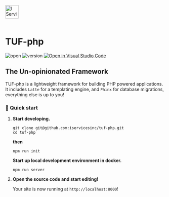 <a href="https://www.iservicesinc.net">
    <img alt="I Services" src="https://www.iservicesinc.net/images/is_logo.svg" height="42" />
</a>

<br>
<br>

# TUF-php

![open](https://img.shields.io/badge/Open-Source-green)
![version](https://img.shields.io/badge/Version-0.0.1-yellow)
[![Open in Visual Studio Code](https://open.vscode.dev/badges/open-in-vscode.svg)](https://open.vscode.dev/iservicesinc/bifrost)

## **T**he **U**n-opinionated **F**ramework

TUF-php is a lightweight framework for building PHP powered applications. It includes `Latte` for a templating engine, and `Phinx` for database migrations, everything else is up to you!

### 🚀 Quick start
1.  **Start developing.**

    ```shell
    git clone git@github.com:iservicesinc/tuf-php.git
    cd tuf-php
    ```

    **then**

    ```shell
    npm run init
    ```

    **Start up local development environment in docker.**

    ```shell
    npm run server
    ```

1.  **Open the source code and start editing!**

    Your site is now running at `http://localhost:8000`!
    